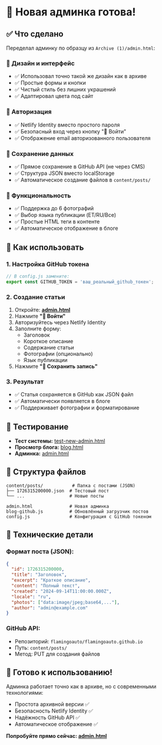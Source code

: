 # 🎯 Новая админка готова!

## ✅ Что сделано

Переделал админку по образцу из `Archive (1)/admin.html`:

### 🎨 Дизайн и интерфейс
- ✅ Использовал точно такой же дизайн как в архиве
- ✅ Простые формы и кнопки
- ✅ Чистый стиль без лишних украшений
- ✅ Адаптировал цвета под сайт

### 🔐 Авторизация
- ✅ Netlify Identity вместо простого пароля
- ✅ Безопасный вход через кнопку "🔑 Войти"
- ✅ Отображение email авторизованного пользователя

### 💾 Сохранение данных
- ✅ Прямое сохранение в GitHub API (не через CMS)
- ✅ Структура JSON вместо localStorage
- ✅ Автоматическое создание файлов в `content/posts/`

### 📸 Функциональность
- ✅ Поддержка до 6 фотографий
- ✅ Выбор языка публикации (ET/RU/Все)
- ✅ Простые HTML теги в контенте
- ✅ Автоматическое отображение в блоге

## 🚀 Как использовать

### 1. Настройка GitHub токена
```javascript
// В config.js замените:
export const GITHUB_TOKEN = 'ваш_реальный_github_токен';
```

### 2. Создание статьи
1. Откройте: **[admin.html](admin.html)**
2. Нажмите **"🔑 Войти"**
3. Авторизуйтесь через Netlify Identity
4. Заполните форму:
   - Заголовок
   - Короткое описание
   - Содержание статьи
   - Фотографии (опционально)
   - Язык публикации
5. Нажмите **"💾 Сохранить запись"**

### 3. Результат
- ✅ Статья сохраняется в GitHub как JSON файл
- ✅ Автоматически появляется в блоге
- ✅ Поддерживает фотографии и форматирование

## 🧪 Тестирование

- **Тест системы:** [test-new-admin.html](test-new-admin.html)
- **Просмотр блога:** [blog.html](blog.html)
- **Админка:** [admin.html](admin.html)

## 📁 Структура файлов

```
content/posts/           # Папка с постами (JSON)
├── 1726315200000.json  # Тестовый пост
└── ...                 # Новые посты

admin.html              # Новая админка
blog-github.js          # Обновлённый загрузчик постов
config.js               # Конфигурация с GitHub токеном
```

## 🔧 Технические детали

### Формат поста (JSON):
```json
{
  "id": 1726315200000,
  "title": "Заголовок",
  "excerpt": "Краткое описание",
  "content": "Полный текст",
  "created": "2024-09-14T11:00:00.000Z",
  "locale": "ru",
  "photos": ["data:image/jpeg;base64,..."],
  "author": "admin@example.com"
}
```

### GitHub API:
- Репозиторий: `flamingoauto/flamingoauto.github.io`
- Путь: `content/posts/`
- Метод: PUT для создания файлов

## 🎉 Готово к использованию!

Админка работает точно как в архиве, но с современными технологиями:
- Простота архивной версии ✅
- Безопасность Netlify Identity ✅  
- Надёжность GitHub API ✅
- Автоматическое отображение ✅

**Попробуйте прямо сейчас: [admin.html](admin.html)**